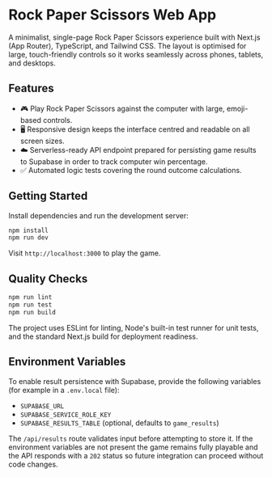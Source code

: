 # Rock Paper Scissors Web App

A minimalist, single-page Rock Paper Scissors experience built with Next.js (App Router), TypeScript, and Tailwind CSS. The layout is optimised for large, touch-friendly controls so it works seamlessly across phones, tablets, and desktops.

## Features

- 🎮 Play Rock Paper Scissors against the computer with large, emoji-based controls.
- 🖥️ Responsive design keeps the interface centred and readable on all screen sizes.
- ☁️ Serverless-ready API endpoint prepared for persisting game results to Supabase in order to track computer win percentage.
- ✅ Automated logic tests covering the round outcome calculations.

## Getting Started

Install dependencies and run the development server:

```bash
npm install
npm run dev
```

Visit `http://localhost:3000` to play the game.

## Quality Checks

```bash
npm run lint
npm run test
npm run build
```

The project uses ESLint for linting, Node's built-in test runner for unit tests, and the standard Next.js build for deployment readiness.

## Environment Variables

To enable result persistence with Supabase, provide the following variables (for example in a `.env.local` file):

- `SUPABASE_URL`
- `SUPABASE_SERVICE_ROLE_KEY`
- `SUPABASE_RESULTS_TABLE` (optional, defaults to `game_results`)

The `/api/results` route validates input before attempting to store it. If the environment variables are not present the game remains fully playable and the API responds with a `202` status so future integration can proceed without code changes.
